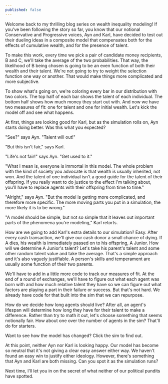 ```yaml
---
published: false
---
```

Welcome back to my thrilling blog series on wealth inequality modeling! If you've been following the story so far, you know that our notional Conservative and Progressive voices, Ayn and Karl, have decided to test out their dueling ideas in a composite model that compensates both for the effects of cumulative wealth, and for the presence of talent. 

To make this work, every time we pick a pair of candidate money recipients, B and C, we'll take the average of the two probabilities. That way, the likelihood of B being chosen is going to be an even function of both their wealth and their talent. We're not going to try to weight the selection function one way or another. That would make things more complicated and more subjective. 

To show what's going on, we're coloring every bar in our distribution with two colors. The top half of each bar shows the talent of each individual. The bottom half shows how much money they start out with. And now we have two measures of fit: one for talent and one for initial wealth. Let's kick the model off and see what happens.



At first, things are looking good for Karl, but as the simulation rolls on, Ayn starts doing better. Was this what you expected?

"See?" says Ayn. "Talent will out!"

"But this isn't fair," says Karl.

"Life's not fair!" says Ayn. "Get used to it."

"What I mean is, everyone is immortal in this model. The whole problem with the kind of society you advocate is that wealth is usually inherited, not won. And the talent of one individual isn't a good guide for the talent of their offspring. If you really want to do justice to the effect I'm talking about, you'll have to replace agents with their offspring from time to time."

"Alright," says Ayn. "But the model is getting more complicated, and therefore more specific. The more moving parts you put in a simulation, the more likely it is to be wrong."

"A model should be simple, but not so simple that it leaves out important parts of the phenomena you're modeling," Karl retorts.

How are we going to add Karl's extra details to our simulation? Easy. After every cash transaction, we'll give our cash donor a small chance of dying. If A dies, his wealth is immediately passed on to his offspring, A Junior. How will we determine A Junior's talent? Let's take his parent's talent and some other random talent value and take the average. That's a simple approach and it's also vaguely justifiable. A person's skills and temperament are usually some function of their two parents.

We'll have to add in a little more code to track our measures of fit. At the end of a round of exchanges, we'll have to figure out what each agent was born with and how much relative talent they have so we can figure out what factors are playing a part in their failure or success. But that's not hard. We already have code for that built into the sim that we can repurpose.

How do we decide how long agents should live? After all, an agent's lifespan will determine how long they have for their talent to make a difference. Rather than try to math it out, let's choose something that seems notionally fair. How about one over the number of agents in the sim? That'll do for starters. 

Want to see how the model has changed? Click the sim to find out. 


At this point, neither Ayn nor Karl is looking happy. Our model has become so neutral that it's not giving a clear easy answer either way. We haven't found an easy win to justify either ideology. However, there's something that Ayn and Karl are both missing. Can you spot it as the simulation runs?

Next time, I'll let you in on the secret of what neither of our political pundits have spotted. 

